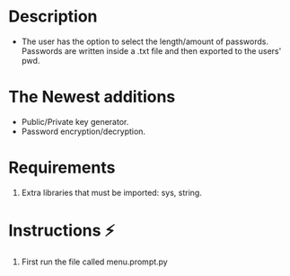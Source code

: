 # Description
- The user has the option to select the length/amount of passwords. Passwords are written inside a .txt file and then exported to the users' pwd. 

# The Newest additions 
- Public/Private key generator.
- Password encryption/decryption.

# Requirements
1. Extra libraries that must be imported: sys, string.

# Instructions :zap:
1. First run the file called menu.prompt.py